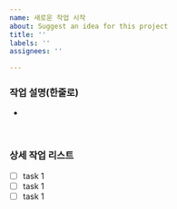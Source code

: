 ```yaml
---
name: 새로운 작업 시작
about: Suggest an idea for this project
title: ''
labels: ''
assignees: ''

---
```


### 작업 설명(한줄로)
- 
<br/>

### 상세 작업 리스트
- [ ] task 1
- [ ] task 1
- [ ] task 1

